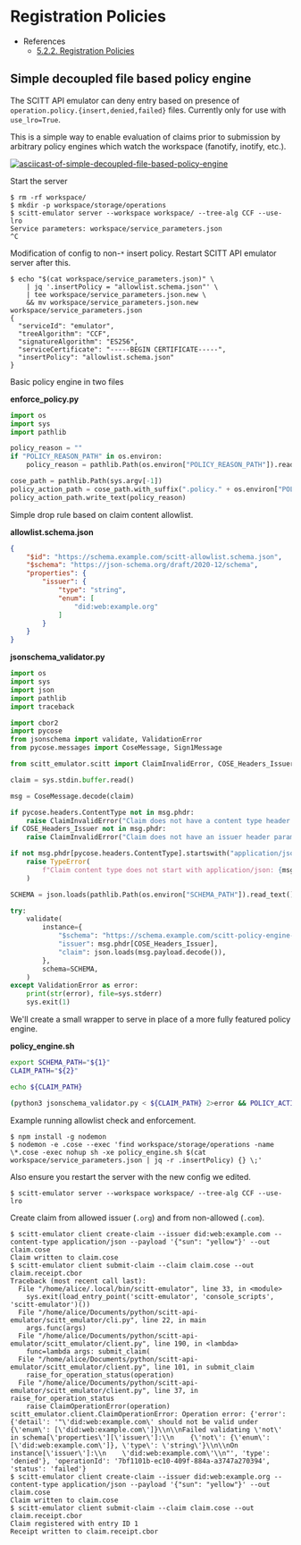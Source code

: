 # Registration Policies

- References
  - [5.2.2. Registration Policies](https://www.ietf.org/archive/id/draft-birkholz-scitt-architecture-02.html#name-registration-policies)

## Simple decoupled file based policy engine

The SCITT API emulator can deny entry based on presence of
`operation.policy.{insert,denied,failed}` files. Currently only for use with
`use_lro=True`.

This is a simple way to enable evaluation of claims prior to submission by
arbitrary policy engines which watch the workspace (fanotify, inotify, etc.).

[![asciicast-of-simple-decoupled-file-based-policy-engine](https://asciinema.org/a/572766.svg)](https://asciinema.org/a/572766)

Start the server

```console
$ rm -rf workspace/
$ mkdir -p workspace/storage/operations
$ scitt-emulator server --workspace workspace/ --tree-alg CCF --use-lro
Service parameters: workspace/service_parameters.json
^C
```

Modification of config to non-`*` insert policy. Restart SCITT API emulator server after this.

```console
$ echo "$(cat workspace/service_parameters.json)" \
    | jq '.insertPolicy = "allowlist.schema.json"' \
    | tee workspace/service_parameters.json.new \
    && mv workspace/service_parameters.json.new workspace/service_parameters.json
{
  "serviceId": "emulator",
  "treeAlgorithm": "CCF",
  "signatureAlgorithm": "ES256",
  "serviceCertificate": "-----BEGIN CERTIFICATE-----",
  "insertPolicy": "allowlist.schema.json"
}
```

Basic policy engine in two files

**enforce_policy.py**

```python
import os
import sys
import pathlib

policy_reason = ""
if "POLICY_REASON_PATH" in os.environ:
    policy_reason = pathlib.Path(os.environ["POLICY_REASON_PATH"]).read_text()

cose_path = pathlib.Path(sys.argv[-1])
policy_action_path = cose_path.with_suffix(".policy." + os.environ["POLICY_ACTION"].lower())
policy_action_path.write_text(policy_reason)
```

Simple drop rule based on claim content allowlist.

**allowlist.schema.json**

```json
{
    "$id": "https://schema.example.com/scitt-allowlist.schema.json",
    "$schema": "https://json-schema.org/draft/2020-12/schema",
    "properties": {
        "issuer": {
            "type": "string",
            "enum": [
                "did:web:example.org"
            ]
        }
    }
}
```

**jsonschema_validator.py**

```python
import os
import sys
import json
import pathlib
import traceback

import cbor2
import pycose
from jsonschema import validate, ValidationError
from pycose.messages import CoseMessage, Sign1Message

from scitt_emulator.scitt import ClaimInvalidError, COSE_Headers_Issuer

claim = sys.stdin.buffer.read()

msg = CoseMessage.decode(claim)

if pycose.headers.ContentType not in msg.phdr:
    raise ClaimInvalidError("Claim does not have a content type header parameter")
if COSE_Headers_Issuer not in msg.phdr:
    raise ClaimInvalidError("Claim does not have an issuer header parameter")

if not msg.phdr[pycose.headers.ContentType].startswith("application/json"):
    raise TypeError(
        f"Claim content type does not start with application/json: {msg.phdr[pycose.headers.ContentType]!r}"
    )

SCHEMA = json.loads(pathlib.Path(os.environ["SCHEMA_PATH"]).read_text())

try:
    validate(
        instance={
            "$schema": "https://schema.example.com/scitt-policy-engine-jsonschema.schema.json",
            "issuer": msg.phdr[COSE_Headers_Issuer],
            "claim": json.loads(msg.payload.decode()),
        },
        schema=SCHEMA,
    )
except ValidationError as error:
    print(str(error), file=sys.stderr)
    sys.exit(1)
```

We'll create a small wrapper to serve in place of a more fully featured policy
engine.

**policy_engine.sh**

```bash
export SCHEMA_PATH="${1}"
CLAIM_PATH="${2}"

echo ${CLAIM_PATH}

(python3 jsonschema_validator.py < ${CLAIM_PATH} 2>error && POLICY_ACTION=insert python3 enforce_policy.py ${CLAIM_PATH}) || (python3 -c 'import sys, json; print(json.dumps({"type": "denied", "detail": json.dumps(sys.stdin.read())}))' < error > reason.json; POLICY_ACTION=denied POLICY_REASON_PATH=reason.json python3 enforce_policy.py ${CLAIM_PATH})
```

Example running allowlist check and enforcement.

```console
$ npm install -g nodemon
$ nodemon -e .cose --exec 'find workspace/storage/operations -name \*.cose -exec nohup sh -xe policy_engine.sh $(cat workspace/service_parameters.json | jq -r .insertPolicy) {} \;'
```

Also ensure you restart the server with the new config we edited.

```console
$ scitt-emulator server --workspace workspace/ --tree-alg CCF --use-lro
```

Create claim from allowed issuer (`.org`) and from non-allowed (`.com`).

```console
$ scitt-emulator client create-claim --issuer did:web:example.com --content-type application/json --payload '{"sun": "yellow"}' --out claim.cose
Claim written to claim.cose
$ scitt-emulator client submit-claim --claim claim.cose --out claim.receipt.cbor
Traceback (most recent call last):
  File "/home/alice/.local/bin/scitt-emulator", line 33, in <module>
    sys.exit(load_entry_point('scitt-emulator', 'console_scripts', 'scitt-emulator')())
  File "/home/alice/Documents/python/scitt-api-emulator/scitt_emulator/cli.py", line 22, in main
    args.func(args)
  File "/home/alice/Documents/python/scitt-api-emulator/scitt_emulator/client.py", line 190, in <lambda>
    func=lambda args: submit_claim(
  File "/home/alice/Documents/python/scitt-api-emulator/scitt_emulator/client.py", line 101, in submit_claim
    raise_for_operation_status(operation)
  File "/home/alice/Documents/python/scitt-api-emulator/scitt_emulator/client.py", line 37, in raise_for_operation_status
    raise ClaimOperationError(operation)
scitt_emulator.client.ClaimOperationError: Operation error: {'error': {'detail': '"\'did:web:example.com\' should not be valid under {\'enum\': [\'did:web:example.com\']}\\n\\nFailed validating \'not\' in schema[\'properties\'][\'issuer\']:\\n    {\'not\': {\'enum\': [\'did:web:example.com\']}, \'type\': \'string\'}\\n\\nOn instance[\'issuer\']:\\n    \'did:web:example.com\'\\n"', 'type': 'denied'}, 'operationId': '7bf1101b-ec10-409f-884a-a3747a270394', 'status': 'failed'}
$ scitt-emulator client create-claim --issuer did:web:example.org --content-type application/json --payload '{"sun": "yellow"}' --out claim.cose
Claim written to claim.cose
$ scitt-emulator client submit-claim --claim claim.cose --out claim.receipt.cbor
Claim registered with entry ID 1
Receipt written to claim.receipt.cbor
```
